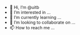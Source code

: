 - 👋 Hi, I’m @uitb
- 👀 I’m interested in ...
- 🌱 I’m currently learning ...
- 💞️ I’m looking to collaborate on ...
- 📫 How to reach me ...

<!---
uitb/uitb is a ✨ special ✨ repository because its `README.md` (this file) appears on your GitHub profile.
You can click the Preview link to take a look at your changes.
--->
